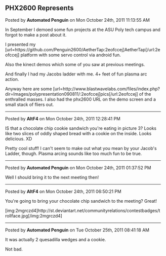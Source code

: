 ## PHX2600 Represents
Posted by **Automated Penguin** on Mon October 24th, 2011 11:13:55 AM

In September I demoed some fun projects at the ASU Poly tech campus and forgot to make a post about it.

I presented my [url=https&#58;//github&#46;com/Penguin2600/AetherTap:2eofccej]AetherTap[/url:2eofccej] platform with some servo control via android fun.

Also the kinect demos which some of you saw at previous meetings.

And finally I had my Jacobs ladder with me. 4+ feet of fun plasma arc action.

Anyway here are some [url=http&#58;//www&#46;blastwavelabs&#46;com/files/index&#46;php?dir=Images/polypresentation090811/:2eofccej]pics[/url:2eofccej] of the enthralled masses. I also had the phx2600 URL on the demo screen and a small stack of fliers out.

--------------------------------------------------------------------------------

Posted by **AltF4** on Mon October 24th, 2011 12:28:41 PM

IS that a chocolate chip cookie sandwich you're eating in picture 3? Looks like two slices of oddly shaped bread with a cookie on the inside. Looks delicious. XD

Pretty cool stuff! I can't seem to make out what you mean by your Jacob's Ladder, though. Plasma arcing sounds like too much fun to be true.

--------------------------------------------------------------------------------

Posted by **Automated Penguin** on Mon October 24th, 2011 01:37:52 PM

Well I should bring it to the next meeting then!

--------------------------------------------------------------------------------

Posted by **AltF4** on Mon October 24th, 2011 06:50:21 PM

You're going to bring your chocolate chip sandwich to the meeting? Great!

[img:2mgrczd4]http&#58;//st&#46;deviantart&#46;net/communityrelations/contestbadges/trollface&#46;jpg[/img:2mgrczd4]

--------------------------------------------------------------------------------

Posted by **Automated Penguin** on Tue October 25th, 2011 08:41:18 AM

It was actually 2 quesadilla wedges and a cookie.

Not bad.
